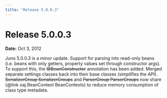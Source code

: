 ```yaml
---
title: "Release 5.0.0.3"
---
```


# Release 5.0.0.3

**Date:** Oct 3, 2012

Juno 5.0.0.3 is a minor update.
Support for parsing into read-only beans (i.e. beans with only getters, property values set through constructor args).
To support this, the ~~@BeanConstructor~~ annotation has been added.
Merged separate settings classes back into their base classes (simplifies the API).
~~SerializerGroup SerializerGroups~~ and ~~ParserGroup ParserGroups~~ now share \{@link oaj.BeanContext BeanContexts\} to reduce memory consumption of class type metadata.

